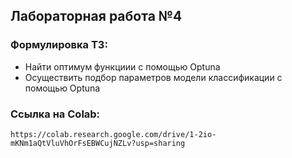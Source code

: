 ## Лабораторная работа №4

### Формулировка ТЗ:

*   Найти оптимум функциии с помощью Optuna
*   Осуществить подбор параметров модели классификации с помощью Optuna

### Ссылка на Colab:
    https://colab.research.google.com/drive/1-2io-mKNm1aQtVluVhOrFsEBWCujNZLv?usp=sharing
